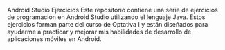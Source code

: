 Android Studio Ejercicios
Este repositorio contiene una serie de ejercicios de programación en Android Studio utilizando el lenguaje Java. Estos ejercicios forman parte del curso de Optativa I y 
están diseñados para ayudarme a practicar y mejorar mis habilidades de desarrollo de aplicaciones móviles en Android.

